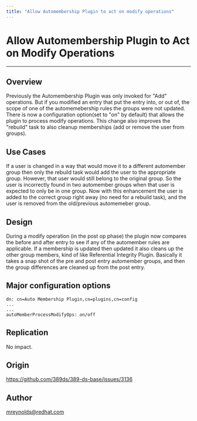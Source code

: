 ```yaml
---
title: "Allow Automembership Plugin to act on modify operations"
---
```


# Allow Automembership Plugin to Act on Modify Operations
----------------

Overview
--------

Previously the Automembership Plugin was only invoked for "Add" operations.  But if you modified an entry that put the entry into, or out of, the scope of one of the automemebership rules the groups were not updated.  There is now a configuration option(set to "on" by default) that allows the plugin to process modify operations.  This change also improves the "rebuild" task to also cleanup memberships (add or remove the user from groups).

Use Cases
---------

If a user is changed in a way that would move it to a different automember group then only the rebuild task would add the user to the appropriate group.  However, that user would still belong to the original group.  So the user is incorrectly found in two automember groups when that user is expected to only be in one group.  Now with this enhancement the user is added to the correct group right away (no need for a rebuild task), and the user is removed from the old/previous automemeber group. 

Design
------

During a modify operation (in the post op phase) the plugin now compares the before and after entry to see if any of the automember rules are applicable.  If a membership is updated then updated it also cleans up the other group members, kind of like Referential Integrity Plugin.  Basically it takes a snap shot of the pre and post entry automember groups, and then the group differences are cleaned up from the post entry. 


Major configuration options
------------------------------------------

    dn: cn=Auto Membership Plugin,cn=plugins,cn=config
    ...
    ...
    autoMemberProcessModifyOps: on/off

Replication
-----------

No impact.


Origin
-------------

https://github.com/389ds/389-ds-base/issues/3136

Author
------

<mreynolds@redhat.com>

